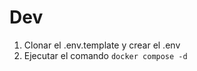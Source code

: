 



# Dev

 1. Clonar el .env.template y crear el .env
 2. Ejecutar el comando ```docker compose -d```